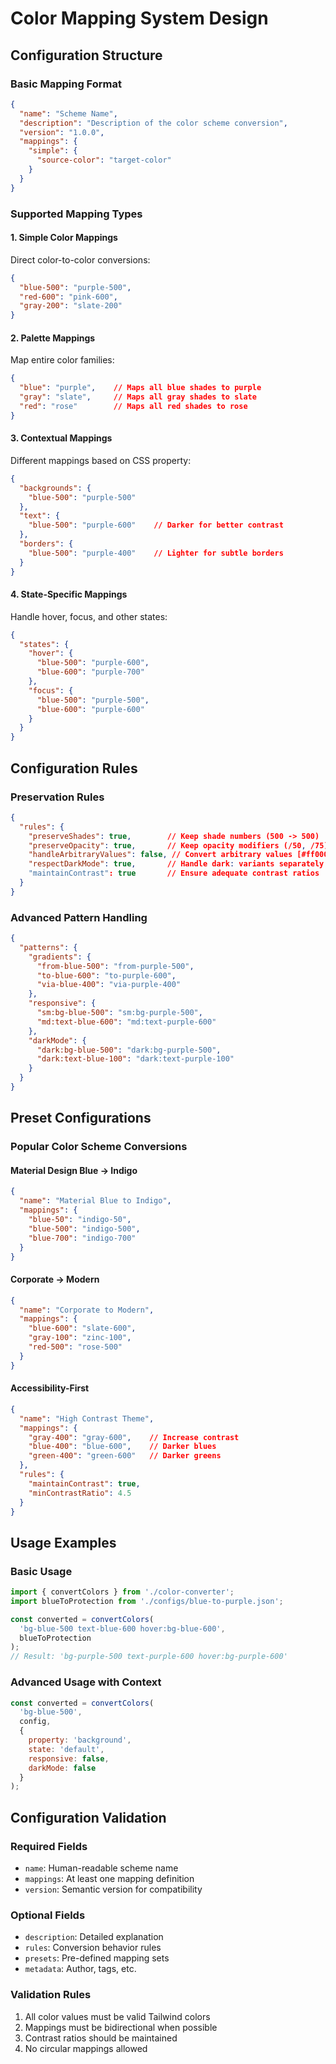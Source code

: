 # Color Mapping System Design

## Configuration Structure

### Basic Mapping Format
```json
{
  "name": "Scheme Name",
  "description": "Description of the color scheme conversion",
  "version": "1.0.0",
  "mappings": {
    "simple": {
      "source-color": "target-color"
    }
  }
}
```

### Supported Mapping Types

#### 1. Simple Color Mappings
Direct color-to-color conversions:
```json
{
  "blue-500": "purple-500",
  "red-600": "pink-600",
  "gray-200": "slate-200"
}
```

#### 2. Palette Mappings
Map entire color families:
```json
{
  "blue": "purple",    // Maps all blue shades to purple
  "gray": "slate",     // Maps all gray shades to slate
  "red": "rose"        // Maps all red shades to rose
}
```

#### 3. Contextual Mappings
Different mappings based on CSS property:
```json
{
  "backgrounds": {
    "blue-500": "purple-500"
  },
  "text": {
    "blue-500": "purple-600"    // Darker for better contrast
  },
  "borders": {
    "blue-500": "purple-400"    // Lighter for subtle borders
  }
}
```

#### 4. State-Specific Mappings
Handle hover, focus, and other states:
```json
{
  "states": {
    "hover": {
      "blue-500": "purple-600",
      "blue-600": "purple-700"
    },
    "focus": {
      "blue-500": "purple-500",
      "blue-600": "purple-600"
    }
  }
}
```

## Configuration Rules

### Preservation Rules
```json
{
  "rules": {
    "preserveShades": true,        // Keep shade numbers (500 -> 500)
    "preserveOpacity": true,       // Keep opacity modifiers (/50, /75)
    "handleArbitraryValues": false, // Convert arbitrary values [#ff0000]
    "respectDarkMode": true,       // Handle dark: variants separately
    "maintainContrast": true       // Ensure adequate contrast ratios
  }
}
```

### Advanced Pattern Handling
```json
{
  "patterns": {
    "gradients": {
      "from-blue-500": "from-purple-500",
      "to-blue-600": "to-purple-600",
      "via-blue-400": "via-purple-400"
    },
    "responsive": {
      "sm:bg-blue-500": "sm:bg-purple-500",
      "md:text-blue-600": "md:text-purple-600"
    },
    "darkMode": {
      "dark:bg-blue-500": "dark:bg-purple-500",
      "dark:text-blue-100": "dark:text-purple-100"
    }
  }
}
```

## Preset Configurations

### Popular Color Scheme Conversions

#### Material Design Blue → Indigo
```json
{
  "name": "Material Blue to Indigo",
  "mappings": {
    "blue-50": "indigo-50",
    "blue-500": "indigo-500",
    "blue-700": "indigo-700"
  }
}
```

#### Corporate → Modern
```json
{
  "name": "Corporate to Modern",
  "mappings": {
    "blue-600": "slate-600",
    "gray-100": "zinc-100",
    "red-500": "rose-500"
  }
}
```

#### Accessibility-First
```json
{
  "name": "High Contrast Theme",
  "mappings": {
    "gray-400": "gray-600",    // Increase contrast
    "blue-400": "blue-600",    // Darker blues
    "green-400": "green-600"   // Darker greens
  },
  "rules": {
    "maintainContrast": true,
    "minContrastRatio": 4.5
  }
}
```

## Usage Examples

### Basic Usage
```javascript
import { convertColors } from './color-converter';
import blueToProtection from './configs/blue-to-purple.json';

const converted = convertColors(
  'bg-blue-500 text-blue-600 hover:bg-blue-600',
  blueToProtection
);
// Result: 'bg-purple-500 text-purple-600 hover:bg-purple-600'
```

### Advanced Usage with Context
```javascript
const converted = convertColors(
  'bg-blue-500',
  config,
  {
    property: 'background',
    state: 'default',
    responsive: false,
    darkMode: false
  }
);
```

## Configuration Validation

### Required Fields
- `name`: Human-readable scheme name
- `mappings`: At least one mapping definition
- `version`: Semantic version for compatibility

### Optional Fields
- `description`: Detailed explanation
- `rules`: Conversion behavior rules
- `presets`: Pre-defined mapping sets
- `metadata`: Author, tags, etc.

### Validation Rules
1. All color values must be valid Tailwind colors
2. Mappings must be bidirectional when possible
3. Contrast ratios should be maintained
4. No circular mappings allowed